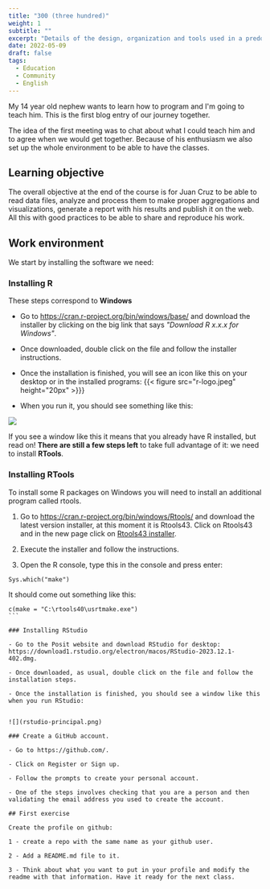 ```yaml
---
title: "300 (three hundred)"
weight: 1
subtitle: ""
excerpt: "Details of the design, organization and tools used in a predominantly theoretical online class with more than 300 connected students."
date: 2022-05-09
draft: false
tags: 
  - Education
  - Community
  - English
---
```


My 14 year old nephew wants to learn how to program and I'm going to teach him. This is the first blog entry of our journey together. 

The idea of the first meeting was to chat about what I could teach him and to agree when we would get together. Because of his enthusiasm we also set up the whole environment to be able to have the classes.

## Learning objective

The overall objective at the end of the course is for Juan Cruz to be able to read data files, analyze and process them to make proper aggregations and visualizations, generate a report with his results and publish it on the web. All this with good practices to be able to share and reproduce his work.

## Work environment

We start by installing the software we need:

### Installing R

These steps correspond to **Windows**

- Go to <https://cran.r-project.org/bin/windows/base/> and download the installer by clicking on the big link that says *"Download R x.x.x for Windows"*.

- Once downloaded, double click on the file and follow the installer instructions.

- Once the installation is finished, you will see an icon like this on your desktop or in the installed programs: {{< figure src="r-logo.jpeg" height="20px" >}}}

- When you run it, you should see something like this:

![](r-en-windows.png) 

If you see a window like this it means that you already have R installed, but read on! **There are still a few steps left** to take full advantage of it: we need to install **RTools**.

### Installing RTools

To install some R packages on Windows you will need to install an additional program called rtools. 

1. Go to https://cran.r-project.org/bin/windows/Rtools/ and download the latest version installer, at this moment it is Rtools43. Click on Rtools43 and in the new page click on [Rtools43 installer](https://cran.r-project.org/bin/windows/Rtools/rtools43/files/rtools43-5948-5818.exe).  

2. Execute the installer and follow the instructions. 

3. Open the R console, type this in the console and press enter:

```{r, eval = FALSE}
Sys.which("make")
```

It should come out something like this:
````{r, echo=FALSE}
c(make = "C:\rtools40\usrtmake.exe")
```

### Installing RStudio

- Go to the Posit website and download RStudio for desktop: https://download1.rstudio.org/electron/macos/RStudio-2023.12.1-402.dmg.

- Once downloaded, as usual, double click on the file and follow the installation steps.

- Once the installation is finished, you should see a window like this when you run RStudio:


![](rstudio-principal.png) 

### Create a GitHub account.

- Go to https://github.com/.

- Click on Register or Sign up.

- Follow the prompts to create your personal account.

- One of the steps involves checking that you are a person and then validating the email address you used to create the account. 

## First exercise

Create the profile on github:

1 - create a repo with the same name as your github user.

2 - Add a README.md file to it. 

3 - Think about what you want to put in your profile and modify the readme with that information. Have it ready for the next class.
